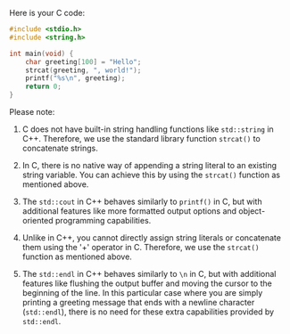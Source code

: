 Here is your C code:

```c
#include <stdio.h>
#include <string.h>

int main(void) {
    char greeting[100] = "Hello";
    strcat(greeting, ", world!");
    printf("%s\n", greeting);
    return 0;
}
```
Please note: 

1. C does not have built-in string handling functions like `std::string` in C++. Therefore, we use the standard library function `strcat()` to concatenate strings.
   
2. In C, there is no native way of appending a string literal to an existing string variable. You can achieve this by using the `strcat()` function as mentioned above.

3. The `std::cout` in C++ behaves similarly to `printf()` in C, but with additional features like more formatted output options and object-oriented programming capabilities.

4. Unlike in C++, you cannot directly assign string literals or concatenate them using the '+' operator in C. Therefore, we use the `strcat()` function as mentioned above.

5. The `std::endl` in C++ behaves similarly to `\n` in C, but with additional features like flushing the output buffer and moving the cursor to the beginning of the line. In this particular case where you are simply printing a greeting message that ends with a newline character (`std::endl`), there is no need for these extra capabilities provided by `std::endl`.
